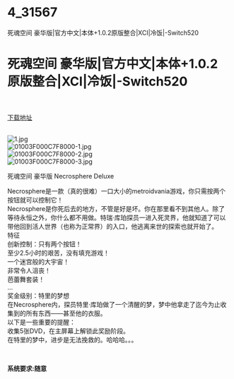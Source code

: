 # 4_31567
死魂空间 豪华版|官方中文|本体+1.0.2原版整合|XCI|冷饭|-Switch520
# 死魂空间 豪华版|官方中文|本体+1.0.2原版整合|XCI|冷饭|-Switch520
 <br/></br>
[下载地址](https://www.switch520.cc/article/31567 "下载地址")
<br/></br>

<p><img title="1.jpg" src="https://www.switch520.cc/muke_img/2022_05_21_461d942f5290b.jpg" alt="1.jpg"><br>
<img title="01003F000C7F8000-1.jpg" src="https://www.switch520.cc/muke_img/2022_05_21_40ea2157eca55.jpg" alt="01003F000C7F8000-1.jpg"><br>
<img title="01003F000C7F8000-2.jpg" src="https://www.switch520.cc/muke_img/2022_05_21_a2b651392ab12.jpg" alt="01003F000C7F8000-2.jpg"><br>
<img title="01003F000C7F8000-3.jpg" src="https://www.switch520.cc/muke_img/2022_05_21_cc77e6ba64242.jpg" alt="01003F000C7F8000-3.jpg"></p>
<p>死魂空间 豪华版 Necrosphere Deluxe</p>
<p>Necrosphere是一款（真的很难）一口大小的metroidvania游戏，你只需按两个按钮就可以控制它！<br>
Necrosphere是你死后去的地方，不管是好是坏。你在那里看不到其他人。除了等待永恒之外，你什么都不用做。特瑞·库珀探员一进入死灵界，他就知道了可以带他回到活人世界（也称为正常界）的入口，他逃离来世的探索也就开始了。<br>
特征<br>
创新控制：只有两个按钮！<br>
至少2.5小时的艰苦，没有填充游戏！<br>
一个迷宫般的大宇宙！<br>
非常令人沮丧！<br>
芭蕾舞套装！<br>
…<br>
奖金级别：特里的梦想<br>
在Necrosphere内，探员特里·库珀做了一个清醒的梦，梦中他拿走了迄今为止收集到的所有东西——甚至他的衣服。<br>
以下是一些重要的提醒：<br>
收集5张DVD，在主屏幕上解锁此奖励阶段。<br>
在特里的梦中，进步是无法挽救的。哈哈哈。。。</p>
<p>&nbsp;</p>
<p><strong>系统要求:随意</strong></p>



